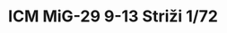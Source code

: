 ---
layout: product
title: "ICM MiG-29 9-13 Striži 1/72"
price: "2700" 
desc: "Maketa"
img_path: "/assets/img/ICM72142.webp"
brand: "N/A"
available: false
special_offer: false
new: false
soon: false
cat: "010000"
subcat: "013600"
subsubcat: "0N/A"
sifra: "ICM72142"
popular: false
spec: false
---